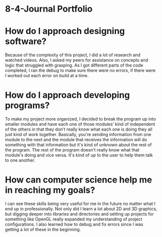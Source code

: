# 8-4-Journal Portfolio

# How do I approach designing software?
Because of the complexity of this project, I did a lot of research and watched videos. Also, I asked my peers for assistance on concepts and logic that struggled with grasping. As I got different parts of the code completed, I ran the debug to make sure there were no errors, if there were I worked out each error on build at a time.
  
# How do I approach developing programs?
To make my project more organized, I decided to break the program up into smaller modules and have each one of those modules’ kind of independent of the others in that they don’t really know what each one is doing they all just kind of work together. Basically, you're sending information from one module to the next and the module that receives the information will do something with that information but it's kind of unknown about the rest of the program. The rest of the program doesn't really know what that module's doing and vice versa. It's kind of up to the user to help them talk to one another.

# How can computer science help me in reaching my goals?
I can see these skills being very useful for me in the future no matter what I end up in professionally. Not only did I learn a lot about 2D and 3D graphics, but digging deeper into libraries and directories and setting up projects for something like OpenGL really expanded my understanding of project configurations. I also learned how to debug and fix errors since I was getting a lot of these in the beginning.
